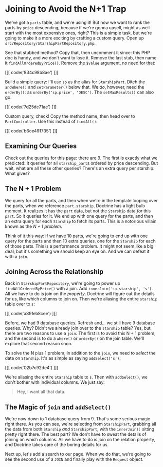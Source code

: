 # Joining to Avoid the N+1 Trap

We've got a `parts` table, and we're using it! But now we want to rank the parts
by `price` descending, because if we're gonna upsell, might as well start
with the most expensive ones, right? This is a simple task, but we're going
to make it a more exciting by crafting a custom query. Open up
`src/Repository/StarshipPartRepository.php`.

See that stubbed method? Copy that, then uncomment it since: this
PHP doc is handy, and we don't want to lose it.
Remove the last stub, then name it `findAllOrderedByPrice()`. Remove
the `$value` argument, no need for that:

[[[ code('834c98b8ae') ]]]

Build a simple query: I'll use `sp` as the alias for `StarshipPart`. Ditch the
`andWhere()` and `setParameter()` below that. We *do*, however, need the `orderBy()`:
as `orderBy('sp.price', 'DESC')`. The `setMaxResults()` can also go:

[[[ code('7d25dc71ae') ]]]

Custom query, check! Copy the method name, then head over to
`PartController`. Use this instead of `findAll()`:

[[[ code('b6ce491735') ]]]

## Examining Our Queries

Check out the queries for this page: there are 9. The first is exactly what we
predicted: it queries for all `starship_part`s ordered by price descending.
But wait, what are all these other queries? There's an extra query per starship.
What gives?

## The N + 1 Problem

We query for all the parts, and then when we're in the template looping over
the parts, when we reference `part.starship`, Doctrine has a light bulb moment.
It realizes it has the `part` data, but not the `Starship` data *for* this `part`.
So it queries for it. We end up with one query for the parts, and then an
extra query for each `Starship` to fetch its parts. This is a notorious
villain known as the *N + 1 problem*.

Think of it this way: if we have 10 parts, we're going to end up with one
query for the parts and then 10 extra queries, one for the `Starship` for
each of those parts. This is a performance problem. It might not seem like
a big deal, but it's something we should keep an eye on. And we can
defeat it with a `join`.

## Joining Across the Relationship

Back in `StarshipPartRepository`, we're going to power up
`findAllOrderedByPrice()` with a join. Add `innerJoin('sp.starship', 's')`.
All we have to do is join on the *property*. Doctrine will figure out the details
for us, like which columns to join on. Then we're aliasing the entire `starship`
table over to `s`:

[[[ code('a89feb8cee') ]]]

Before, we had 9 database queries. Refresh and... we still have 9 database queries.
Why? Didn't we already join over to the `starship` table? Yes, but there
are two reasons to use a `join`. The first is to avoid this N + 1 problem,
and the second is to do a `where()` or `orderBy()` on the join table. We'll explore
that second reason soon.

To solve the N plus 1 problem, in addition to the `join`, we need to
*select* the data on `Starship`. It's as simple as saying `addSelect('s')`:

[[[ code('02b7c92de4') ]]]

We're aliasing the entire `Starship` table to `s`. Then with `addSelect()`,
we don't bother with individual columns. We just say:

> Hey, I want all that data.

## The Magic of `join` and `addSelect()`

We're now down to 1 database query from 9. That's some serious magic
right there. As you can see, we're selecting from `StarshipPart`, grabbing
all the data from both `Starship` *and* `StarshipPart`, with the `innerJoin()`
sitting pretty right there. The best part? We don't have to sweat the
details of joining on which columns. All we have to do is join on the
relation property, and Doctrine takes care of the boring details for us.

Next up, let's add a search to our page. When we do that, we're going to see the
second use of a `JOIN` and finally play with the `Request` object.
